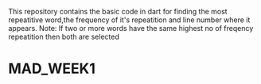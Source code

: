 This repository contains the basic code in dart for finding the most repeatitive word,the frequency of it's repeatition and line number where it appears.
Note: If two or more words have the same highest no of freqency repeatition then both are selected
# MAD_WEEK1
